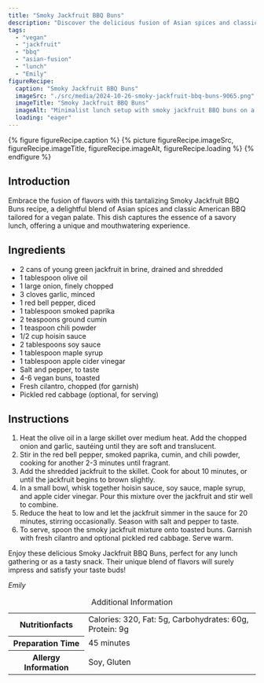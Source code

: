 ```yaml
---
title: "Smoky Jackfruit BBQ Buns"
description: "Discover the delicious fusion of Asian spices and classic American BBQ with this vegan Smoky Jackfruit BBQ Buns recipe. Perfect for a unique and savory lunch!"
tags:
  - "vegan"
  - "jackfruit"
  - "bbq"
  - "asian-fusion"
  - "lunch"
  - "Emily"
figureRecipe: 
  caption: "Smoky Jackfruit BBQ Buns"
  imageSrc: "./src/media/2024-10-26-smoky-jackfruit-bbq-buns-9065.png"
  imageTitle: "Smoky Jackfruit BBQ Buns"
  imageAlt: "Minimalist lunch setup with smoky jackfruit BBQ buns on a neutral plate, garnished with cilantro and side of pickled red cabbage, on a wood-toned table."
  loading: "eager"
---
```


{% figure figureRecipe.caption %}
{% picture figureRecipe.imageSrc, figureRecipe.imageTitle, figureRecipe.imageAlt, figureRecipe.loading %}
{% endfigure %}

## Introduction

Embrace the fusion of flavors with this tantalizing Smoky Jackfruit BBQ Buns recipe, a delightful blend of Asian spices and classic American BBQ tailored for a vegan palate. This dish captures the essence of a savory lunch, offering a unique and mouthwatering experience.

## Ingredients

- 2 cans of young green jackfruit in brine, drained and shredded
- 1 tablespoon olive oil
- 1 large onion, finely chopped
- 3 cloves garlic, minced
- 1 red bell pepper, diced
- 1 tablespoon smoked paprika
- 2 teaspoons ground cumin
- 1 teaspoon chili powder
- 1/2 cup hoisin sauce
- 2 tablespoons soy sauce
- 1 tablespoon maple syrup
- 1 tablespoon apple cider vinegar
- Salt and pepper, to taste
- 4-6 vegan buns, toasted
- Fresh cilantro, chopped (for garnish)
- Pickled red cabbage (optional, for serving)

## Instructions

1. Heat the olive oil in a large skillet over medium heat. Add the chopped onion and garlic, sautéing until they are soft and translucent.
2. Stir in the red bell pepper, smoked paprika, cumin, and chili powder, cooking for another 2-3 minutes until fragrant.
3. Add the shredded jackfruit to the skillet. Cook for about 10 minutes, or until the jackfruit begins to brown slightly.
4. In a small bowl, whisk together hoisin sauce, soy sauce, maple syrup, and apple cider vinegar. Pour this mixture over the jackfruit and stir well to combine.
5. Reduce the heat to low and let the jackfruit simmer in the sauce for 20 minutes, stirring occasionally. Season with salt and pepper to taste.
6. To serve, spoon the smoky jackfruit mixture onto toasted buns. Garnish with fresh cilantro and optional pickled red cabbage. Serve warm.

Enjoy these delicious Smoky Jackfruit BBQ Buns, perfect for any lunch gathering or as a tasty snack. Their unique blend of flavors will surely impress and satisfy your taste buds!

*Emily*

<table><caption class='sr-only'>Additional Information</caption><tr><th>Nutritionfacts</th><td>Calories: 320, Fat: 5g, Carbohydrates: 60g, Protein: 9g&nbsp;</td></tr><tr><th>Preparation Time</th><td>45 minutes&nbsp;</td></tr><tr><th>Allergy Information</th><td>Soy, Gluten&nbsp;</td></tr></table>

